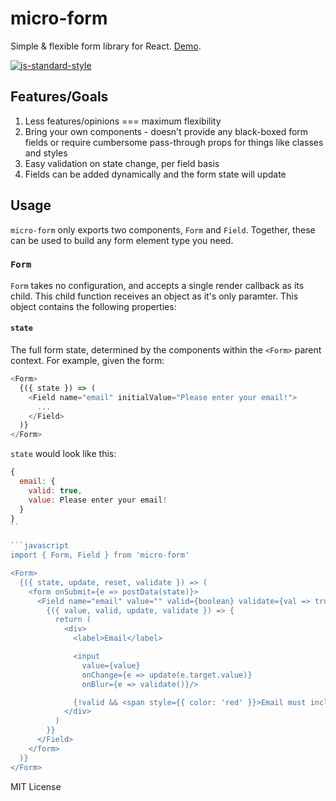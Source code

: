 # micro-form
Simple & flexible form library for React. [Demo](http://estrattonbailey.github.io/micro-form/).

[![js-standard-style](https://cdn.rawgit.com/feross/standard/master/badge.svg)](http://standardjs.com)

## Features/Goals
1. Less features/opinions === maximum flexibility
2. Bring your own components - doesn't provide any black-boxed form fields or require cumbersome pass-through props for things like classes and styles
3. Easy validation on state change, per field basis
4. Fields can be added dynamically and the form state will update

## Usage
`micro-form` only exports two components, `Form` and `Field`. Together, these can be used to build any form element type you need.

### `Form`
`Form` takes no configuration, and accepts a single render callback as its child. This child function receives an object as it's only paramter. This object contains the following properties:

#### `state`
The full form state, determined by the components within the `<Form>` parent context. For example, given the form:
```javascript
<Form>
  {({ state }) => (
    <Field name="email" initialValue="Please enter your email!">
      ...
    </Field>
  )}
</Form>
```
`state` would look like this:
```javascript
{
  email: {
    valid: true,
    value: Please enter your email!
  }
}
``

```javascript
import { Form, Field } from 'micro-form'

<Form>
  {({ state, update, reset, validate }) => (
    <form onSubmit={e => postData(state)}>
      <Field name="email" value="" valid={boolean} validate={val => true}>
        {({ value, valid, update, validate }) => {
          return (
            <div>
              <label>Email</label>

              <input
                value={value}
                onChange={e => update(e.target.value)}
                onBlur={e => validate()}/>

              {!valid && <span style={{ color: 'red' }}>Email must include an @ sign</span>}
            </div>
          )
        }}
      </Field>
    </form>
  )}
</Form>
```

MIT License
